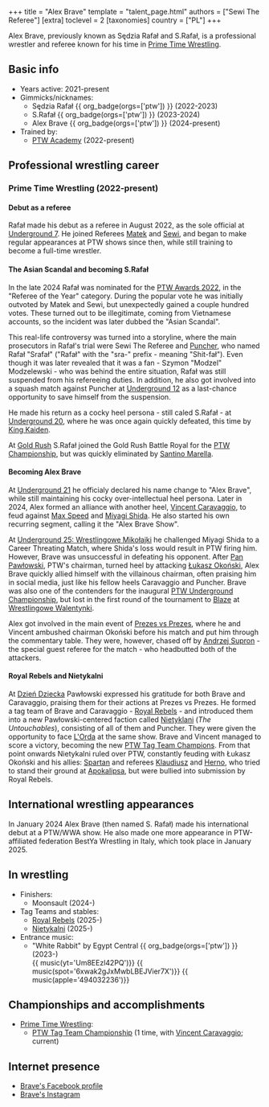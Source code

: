 +++
title = "Alex Brave"
template = "talent_page.html"
authors = ["Sewi The Referee"]
[extra]
toclevel = 2
[taxonomies]
country = ["PL"]
+++

Alex Brave, previously known as Sędzia Rafał and S.Rafał, is a professional wrestler and referee known for his time in [Prime Time Wrestling](@/o/ptw.md).

## Basic info

* Years active: 2021-present
* Gimmicks/nicknames:
  - Sędzia Rafał {{ org_badge(orgs=['ptw']) }} (2022-2023)
  - S.Rafał {{ org_badge(orgs=['ptw']) }} (2023-2024)
  - Alex Brave {{ org_badge(orgs=['ptw']) }} (2024-present)
* Trained by:
  - [PTW Academy](@/o/ptw-academy.md) (2022-present)

## Professional wrestling career

### Prime Time Wrestling (2022-present)

#### Debut as a referee

Rafał made his debut as a referee in August 2022, as the sole official at [Underground 7](@/e/ptw/2022-08-28-ptw-underground-7.md).
He joined Referees [Matek](@/w/sedzia-matek.md) and [Sewi](@/w/sedzia-seweryn.md), and began to make regular appearances at PTW shows since then, while still training to become a full-time wrestler.

#### The Asian Scandal and becoming S.Rafał

In the late 2024 Rafał was nominated for the [PTW Awards 2022](@/a/ptw-awards-2022.md), in the "Referee of the Year" category. During the popular vote he was initially outvoted by Matek and Sewi, but unexpectedly gained a couple hundred votes. These turned out to be illegitimate, coming from Vietnamese accounts, so the incident was later dubbed the "Asian Scandal".

This real-life controversy was turned into a storyline, where the main prosecutors in Rafał's trial were Sewi The Referee and [Puncher](@/w/puncher.md), who named Rafał "Srafał" ("Rafał" with the "sra-" prefix - meaning "Shit-fał").
Even though it was later revealed that it was a fan - Szymon "Modzel" Modzelewski - who was behind the entire situation, Rafał was still suspended from his refereeing duties.
In addition, he also got involved into a squash match against Puncher at [Underground 12](@/e/ptw/2023-02-26-ptw-underground-12.md) as a last-chance opportunity to save himself from the suspension.

He made his return as a cocky heel persona - still caled S.Rafał - at [Underground 20](@/e/ptw/2023-12-10-ptw-underground-20.md), where he was once again quickly defeated, this time by [King Kaiden](@/w/king-kaiden.md).

At [Gold Rush](@/e/ptw/2024-02-03-ptw-5-gold-rush.md) S.Rafał joined the Gold Rush Battle Royal for the [PTW Championship](@/c/ptw-championship.md), but was quickly eliminated by [Santino Marella](@/w/santino.md).

#### Becoming Alex Brave

At [Underground 21](@/e/ptw/2024-04-13-ptw-underground-21.md) he officialy declared his name change to "Alex Brave", while still maintaining his cocky over-intellectual heel persona.
Later in 2024, Alex formed an alliance with another heel, [Vincent Caravaggio](@/w/vincent-caravaggio.md), to feud against [Max Speed](@/w/max-speed.md) and [Miyagi Shida](@/w/miyagi-shida.md). He also started his own recurring segment, calling it the "Alex Brave Show".

At [Underground 25: Wrestlingowe Mikołajki](@/e/ptw/2024-12-07-ptw-underground-25.md) he challenged Miyagi Shida to a Career Threating Match, where Shida's loss would result in PTW firing him.
However, Brave was unsuccessful in defeating his opponent.
After [Pan Pawłowski](@/w/pan-pawlowski.md), PTW's chairman, turned heel by attacking [Łukasz Okoński](@/w/lukasz-okonski.md), Alex Brave quickly allied himself with the villainous chairman, often praising him in social media, just like his fellow heels Caravaggio and Puncher.
Brave was also one of the contenders for the inaugural [PTW Underground Championship](@/c/ptw-underground-championship.md), but lost in the first round of the tournament to [Blaze](@/w/blaze.md) at [Wrestlingowe Walentynki](@/e/ptw/2025-02-15-ptw-wrestlingowe-walentynki.md).

Alex got involved in the main event of [Prezes vs Prezes](@/e/ptw/2025-04-12-ptw-prezes-vs-prezes.md), where he and Vincent ambushed chairman Okoński before his match and put him through the commentary table. They were, however, chased off by [Andrzej Supron](@/w/andrzej-supron.md) - the special guest referee for the match - who headbutted both of the attackers.

#### Royal Rebels and Nietykalni

At [Dzień Dziecka](@/e/ptw/2025-05-31-ptw-dzien-dziecka.md) Pawłowski expressed his gratitude for both Brave and Caravaggio, praising them for their actions at Prezes vs Prezes. He formed a tag team of Brave and Caravaggio - [Royal Rebels](@/tt/royal-rebels.md) - and introduced them into a new Pawłowski-centered faction called [Nietyklani](@/tt/nietykalni.md) (_The Untouchables_), consisting of all of them and Puncher. They were given the opportunity to face [L'Orda](@/tt/l-orda.md) at the same show. Brave and Vincent managed to score a victory, becoming the new [PTW Tag Team Champions](@/c/ptw-tag-team-championship.md). From that point onwards Nietykalni ruled over PTW, constantly feuding with Łukasz Okoński and his allies: [Spartan](@/w/spartan.md) and referees [Klaudiusz](@/w/sedzia-klaudiusz.md) and [Herno](@/w/sedzia-herno.md), who tried to stand their ground at [Apokalipsa](@/e/ptw/2025-08-30-ptw-apokalipsa.md), but were bullied into submission by Royal Rebels.

## International wrestling appearances

In January 2024 Alex Brave (then named S. Rafał) made his international debut at a PTW/WWA show. He also made one more appearance in PTW-affiliated federation BestYa Wrestling in Italy, which took place in January 2025.

## In wrestling

* Finishers:
  - Moonsault (2024-)
* Tag Teams and stables:
  - [Royal Rebels](@/tt/royal-rebels.md) (2025-)
  - [Nietykalni](@/tt/nietykalni.md) (2025-)
* Entrance music:
  - "White Rabbit" by Egypt Central
    {{ org_badge(orgs=['ptw']) }} (2023-) <br>
    {{ music(yt='Um8EEzl42PQ')}}
    {{ music(spot='6xwak2gJxMwbLBEJVier7X')}}
    {{ music(apple='494032236')}}

## Championships and accomplishments

* [Prime Time Wrestling](@/o/ptw.md):
  - [PTW Tag Team Championship](@/c/ptw-tag-team-championship.md) (1 time, with [Vincent Caravaggio](@/w/vincent-caravaggio.md); current)

## Internet presence

* [Brave's Facebook profile](https://www.facebook.com/alexbraveptw)
* [Brave's Instagram](https://www.instagram.com/alex_brave_ptw)
